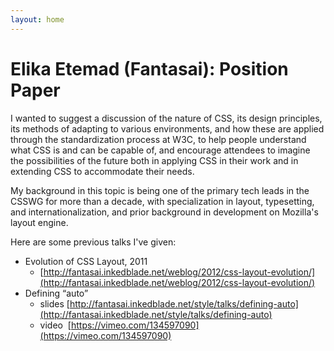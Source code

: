 ```yaml
---
layout: home
---
```


# Elika Etemad (Fantasai): Position Paper


I wanted to suggest a discussion of the nature of CSS, its design principles,
its methods of adapting to various environments, and how these are applied
through the standardization process at W3C, to help people understand what
CSS is and can be capable of, and encourage attendees to imagine the
possibilities of the future both in applying CSS in their work and in
extending CSS to accommodate their needs.

My background in this topic is being one of the primary tech leads in the
CSSWG for more than a decade, with specialization in layout, typesetting,
and internationalization, and prior background in development on Mozilla's
layout engine.

Here are some previous talks I've given:

* Evolution of CSS Layout, 2011
	* [http://fantasai.inkedblade.net/weblog/2012/css-layout-evolution/](http://fantasai.inkedblade.net/weblog/2012/css-layout-evolution/)
* Defining “auto”
	* slides [http://fantasai.inkedblade.net/style/talks/defining-auto](http://fantasai.inkedblade.net/style/talks/defining-auto)
	* video  [https://vimeo.com/134597090](https://vimeo.com/134597090)


